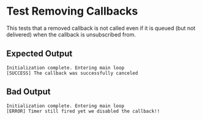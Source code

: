 Test Removing Callbacks
====================

This tests that a removed callback is not called even if it is queued (but not
delivered) when the callback is unsubscribed from.


Expected Output
---------------

```
Initialization complete. Entering main loop
[SUCCESS] The callback was successfully canceled
```

Bad Output
----------

```
Initialization complete. Entering main loop
[ERROR] Timer still fired yet we disabled the callback!!
```
